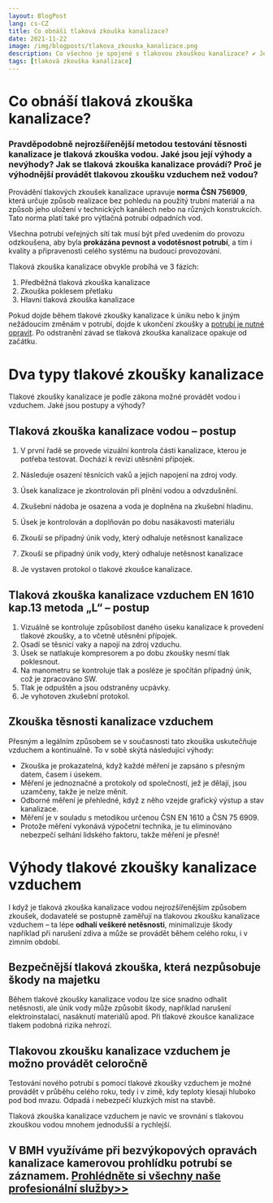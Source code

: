 ```yaml
---
layout: BlogPost
lang: cs-CZ
title: Co obnáší tlaková zkouška kanalizace?
date: 2021-11-22
image: /img/blogposts/tlakova_zkouska_kanalizace.png
description: Co všechno je spojené s tlakovou zkouškou kanalizace? ✔ Je výhodnější používat vodu nebo vzduch? ✔ Přečtěte si celý článek na blogu.
tags: [tlaková zkouška kanalizace]
---
```


# Co obnáší tlaková zkouška kanalizace?

### Pravděpodobně nejrozšířenější metodou testování těsnosti kanalizace je tlaková zkouška vodou. Jaké jsou její výhody a nevýhody? Jak se tlaková zkouška kanalizace provádí? Proč je výhodnější provádět tlakovou zkoušku vzduchem než vodou?

Provádění tlakových zkoušek kanalizace upravuje **norma ČSN 756909**, která určuje způsob realizace bez pohledu na použitý trubní materiál a na způsob jeho uložení v technických kanálech nebo na různých konstrukcích. Tato norma platí také pro výtlačná potrubí odpadních vod.

Všechna potrubí veřejných sítí tak musí být před uvedením do provozu odzkoušena, aby byla **prokázána pevnost a vodotěsnost potrubí**, a tím i kvality a připravenosti celého systému na budoucí provozování.

Tlaková zkouška kanalizace obvykle probíhá ve 3 fázích:

1. Předběžná tlaková zkouška kanalizace
2. Zkouška poklesem přetlaku
3. Hlavní tlaková zkouška kanalizace

Pokud dojde během tlakové zkoušky kanalizace k úniku nebo k jiným nežádoucím změnám v potrubí, dojde k ukončení zkoušky a [potrubí je nutné opravit](https://bmh.cz/sluzby/kanalizace/). Po odstranění závad se tlaková zkouška kanalizace opakuje od začátku.

# Dva typy tlakové zkoušky kanalizace

Tlakové zkoušky kanalizace je podle zákona možné provádět vodou i vzduchem. Jaké jsou postupy a výhody?

## Tlaková zkouška kanalizace vodou – postup

1. V první řadě se provede vizuální kontrola části kanalizace, kterou je potřeba testovat. Dochází k revizi utěsnění přípojek.
2. Následuje osazení těsnících vaků a jejich napojení na zdroj vody.
3. Úsek kanalizace je zkontrolován při plnění vodou a odvzdušnění.
4. Zkušební nádoba je osazena a voda je doplněna na zkušební hladinu.
5. Úsek je kontrolován a doplňován po dobu nasákavosti materiálu
6. Zkouší se případný únik vody, který odhaluje netěsnost kanalizace

7. Zkouší se případný únik vody, který odhaluje netěsnost kanalizace
8. Je vystaven protokol o tlakové zkoušce kanalizace.

## Tlaková zkouška kanalizace vzduchem EN 1610 kap.13 metoda „L“ – postup

1. Vizuálně se kontroluje způsobilost daného úseku kanalizace k provedení tlakové zkoušky, a to včetně utěsnění přípojek.
2. Osadí se těsnicí vaky a napojí na zdroj vzduchu.
3. Úsek se natlakuje kompresorem a po dobu zkoušky nesmí tlak poklesnout.
4. Na manometru se kontroluje tlak a posléze je spočítán případný únik, což je zpracováno SW.
5. Tlak je odpuštěn a jsou odstraněny ucpávky.
6. Je vyhotoven zkušební protokol.

## Zkouška těsnosti kanalizace vzduchem

Přesným a legálním způsobem se v současnosti tato zkouška uskutečňuje vzduchem a kontinuálně. To v sobě skýtá následující výhody:

- Zkouška je prokazatelná, když každé měření je zapsáno s přesným datem, časem i úsekem.
- Měření je jednoznačné a protokoly od společností, jež je dělají, jsou uzamčeny, takže je nelze měnit.
- Odborné měření je přehledné, když z něho vzejde grafický výstup a stav kanalizace.
- Měření je v souladu s metodikou určenou ČSN EN 1610 a ČSN 75 6909.
- Protože měření vykonává výpočetní technika, je tu eliminováno nebezpečí selhání lidského faktoru, takže měření je přesné!

# Výhody tlakové zkoušky kanalizace vzduchem

I když je tlaková zkouška kanalizace vodou nejrozšířenějším způsobem zkoušek, dodavatelé se postupně zaměřují na tlakovou zkoušku kanalizace vzduchem – ta lépe **odhalí veškeré netěsnosti**, minimalizuje škody například při narušení zdiva a může se provádět během celého roku, i v zimním období.

## Bezpečnější tlaková zkouška, která nezpůsobuje škody na majetku

Během tlakové zkoušky kanalizace vodou lze sice snadno odhalit netěsnosti, ale únik vody může způsobit škody, například narušení elektroinstalací, nasáknutí materiálů apod. Při tlakové zkoušce kanalizace tlakem podobná rizika nehrozí.

## Tlakovou zkoušku kanalizace vzduchem je možno provádět celoročně

Testování nového potrubí s pomocí tlakové zkoušky vzduchem je možné provádět v průběhu celého roku, tedy i v zimě, kdy teploty klesají hluboko pod bod mrazu. Odpadá i nebezpečí kluzkých míst na stavbě.

Tlaková zkouška kanalizace vzduchem je navíc ve srovnání s tlakovou zkouškou vodou mnohem jednodušší a rychlejší.

## V BMH využíváme při bezvýkopových opravách kanalizace kamerovou prohlídku potrubí se záznamem. [Prohlédněte si všechny naše profesionální služby>>](https://bmh.cz/sluzby/)
